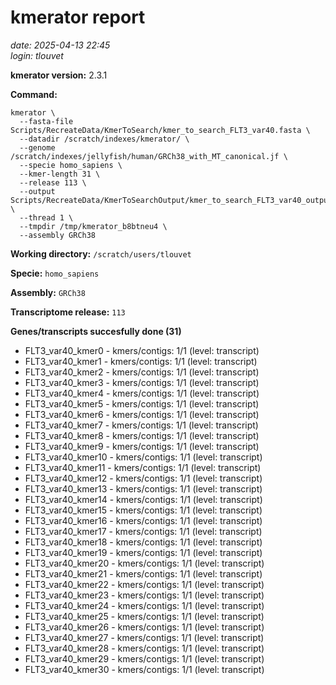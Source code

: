 # kmerator report
*date: 2025-04-13 22:45*  
*login: tlouvet*

**kmerator version:** 2.3.1

**Command:**

```
kmerator \
  --fasta-file Scripts/RecreateData/KmerToSearch/kmer_to_search_FLT3_var40.fasta \
  --datadir /scratch/indexes/kmerator/ \
  --genome /scratch/indexes/jellyfish/human/GRCh38_with_MT_canonical.jf \
  --specie homo_sapiens \
  --kmer-length 31 \
  --release 113 \
  --output Scripts/RecreateData/KmerToSearchOutput/kmer_to_search_FLT3_var40_output \
  --thread 1 \
  --tmpdir /tmp/kmerator_b8btneu4 \
  --assembly GRCh38
```

**Working directory:** `/scratch/users/tlouvet`

**Specie:** `homo_sapiens`

**Assembly:** `GRCh38`

**Transcriptome release:** `113`

**Genes/transcripts succesfully done (31)**

- FLT3_var40_kmer0 - kmers/contigs: 1/1 (level: transcript)
- FLT3_var40_kmer1 - kmers/contigs: 1/1 (level: transcript)
- FLT3_var40_kmer2 - kmers/contigs: 1/1 (level: transcript)
- FLT3_var40_kmer3 - kmers/contigs: 1/1 (level: transcript)
- FLT3_var40_kmer4 - kmers/contigs: 1/1 (level: transcript)
- FLT3_var40_kmer5 - kmers/contigs: 1/1 (level: transcript)
- FLT3_var40_kmer6 - kmers/contigs: 1/1 (level: transcript)
- FLT3_var40_kmer7 - kmers/contigs: 1/1 (level: transcript)
- FLT3_var40_kmer8 - kmers/contigs: 1/1 (level: transcript)
- FLT3_var40_kmer9 - kmers/contigs: 1/1 (level: transcript)
- FLT3_var40_kmer10 - kmers/contigs: 1/1 (level: transcript)
- FLT3_var40_kmer11 - kmers/contigs: 1/1 (level: transcript)
- FLT3_var40_kmer12 - kmers/contigs: 1/1 (level: transcript)
- FLT3_var40_kmer13 - kmers/contigs: 1/1 (level: transcript)
- FLT3_var40_kmer14 - kmers/contigs: 1/1 (level: transcript)
- FLT3_var40_kmer15 - kmers/contigs: 1/1 (level: transcript)
- FLT3_var40_kmer16 - kmers/contigs: 1/1 (level: transcript)
- FLT3_var40_kmer17 - kmers/contigs: 1/1 (level: transcript)
- FLT3_var40_kmer18 - kmers/contigs: 1/1 (level: transcript)
- FLT3_var40_kmer19 - kmers/contigs: 1/1 (level: transcript)
- FLT3_var40_kmer20 - kmers/contigs: 1/1 (level: transcript)
- FLT3_var40_kmer21 - kmers/contigs: 1/1 (level: transcript)
- FLT3_var40_kmer22 - kmers/contigs: 1/1 (level: transcript)
- FLT3_var40_kmer23 - kmers/contigs: 1/1 (level: transcript)
- FLT3_var40_kmer24 - kmers/contigs: 1/1 (level: transcript)
- FLT3_var40_kmer25 - kmers/contigs: 1/1 (level: transcript)
- FLT3_var40_kmer26 - kmers/contigs: 1/1 (level: transcript)
- FLT3_var40_kmer27 - kmers/contigs: 1/1 (level: transcript)
- FLT3_var40_kmer28 - kmers/contigs: 1/1 (level: transcript)
- FLT3_var40_kmer29 - kmers/contigs: 1/1 (level: transcript)
- FLT3_var40_kmer30 - kmers/contigs: 1/1 (level: transcript)
